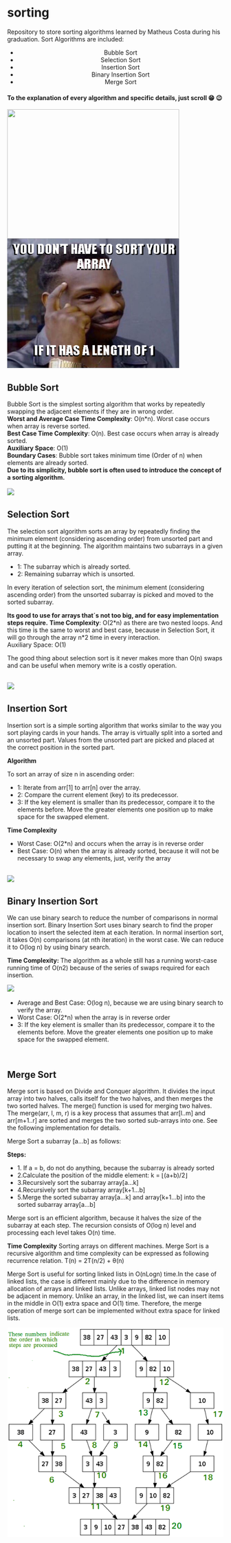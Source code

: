 # sorting
 Repository to store sorting algorithms learned by Matheus Costa during his graduation.
Sort Algorithms are included:
<center><ul>
 <li>Bubble Sort</li>
 <li>Selection Sort</li>
 <li>Insertion Sort</li>
 <li>Binary Insertion Sort</li>
 <li>Merge Sort</li>
<ul>
  </center>
 <h4>To the explanation of every algorithm and specific details, just scroll  😁 😉 </h4>
  <img align="left" width="400" height="300" src="https://media.giphy.com/media/4UzW8S83pWoKs/giphy.gif"/>
 <img width="400" height="300" src="/zmeme.jpg"/>
 <h2>Bubble Sort</h2>
 Bubble Sort is the simplest sorting algorithm that works by repeatedly swapping the adjacent elements if they are in wrong order.<br>
 <b>Worst and Average Case Time Complexity</b>: O(n*n). Worst case occurs when array is reverse sorted.<br>
 <b>Best Case Time Complexity</b>: O(n). Best case occurs when array is already sorted.<br>
 <b>Auxiliary Space</b>: O(1)<br>
 <b>Boundary Cases</b>: Bubble sort takes minimum time (Order of n) when elements are already sorted.<br>
 <b>Due to its simplicity, bubble sort is often used to introduce the concept of a sorting algorithm.</b>
 <br><br>
 <img src="https://media.giphy.com/media/nfq7ThNeMbfCfGDGu2/giphy.gif"/>
 <br>
 <h2>Selection Sort</h2>
 <p>The selection sort algorithm sorts an array by repeatedly finding the minimum element (considering ascending order) from unsorted part and putting it at the beginning. The algorithm maintains two subarrays in a given array.</p>
 <ul>
<li>1: The subarray which is already sorted.</li>
<li>2: Remaining subarray which is unsorted.</li>
</ul>
<p>In every iteration of selection sort, the minimum element (considering ascending order) from the unsorted subarray is picked and moved to the sorted subarray.</p>
<b> Its good to use for arrays that´s not too big, and for easy implementation steps require.</b>
<b>Time Complexity</b>: O(2*n) as there are two nested loops. And this time is the same to worst and best case, because in Selection Sort, it will go through the array n*2 time in every interaction. </b>
<br>
Auxiliary Space: O(1)
<p>The good thing about selection sort is it never makes more than O(n) swaps and can be useful when memory write is a costly operation.</p>
 <br>
 <img src="https://media.giphy.com/media/z3iMTsKMWSEDBLtCy2/giphy.gif"/>
 <br>
 <h2>Insertion Sort</h2>
 <p>Insertion sort is a simple sorting algorithm that works similar to the way you sort playing cards in your hands. The array is virtually split into a sorted and an unsorted part. Values from the unsorted part are picked and placed at the correct position in the sorted part.</p>
 <b>Algorithm</b>
  <p>To sort an array of size n in ascending order:</p>
  <ul>
  <li>1: Iterate from arr[1] to arr[n] over the array.</li>
  <li>2: Compare the current element (key) to its predecessor.</li>
  <li>3: If the key element is smaller than its predecessor, compare it to the elements before. Move the greater elements one position up to make space for the swapped element.</li>
  </ul>
 <b> Time Complexity</b>
 <ul>
  <li>Worst Case: O(2*n) and occurs when the array is in reverse order</li>
  <li>Best Case: O(n) when the array is already sorted, because it will not be necessary to swap any elements, just, verify the array</li>
  </ul>
 <br>
 <img src="https://media.giphy.com/media/28cSLDjI0mJFZQOyin/giphy.gif"/>
 <br>
 <h2>Binary Insertion Sort</h2>
 <p>We can use binary search to reduce the number of comparisons in normal insertion sort. Binary Insertion Sort uses binary search to find the proper location to insert the selected item at each iteration. 
In normal insertion sort, it takes O(n) comparisons (at nth iteration) in the worst case. We can reduce it to O(log n) by using binary search.</p>
 <p> <b>Time Complexity: </b>The algorithm as a whole still has a running worst-case running time of O(n2) because of the series of swaps required for each insertion.</p>
 <img src="https://media.giphy.com/media/HJwkuOw1NRCfqk7Ttr/giphy.gif"/>
 <ul>
  <li>Average and Best Case: O(log n), because we are using binary search to verify the array.</li>
  <li>Worst Case: O(2*n) when the array is in reverse order</li>
  <li>3: If the key element is smaller than its predecessor, compare it to the elements before. Move the greater elements one position up to make space for the swapped element.</li>
  </ul>
 <br>
 <h2>Merge Sort</h2>
 <p>Merge sort is based on Divide and Conquer algorithm. It divides the input array into two halves, calls itself for the two halves, and then merges the two sorted halves. The merge() function is used for merging two halves. The merge(arr, l, m, r) is a key process that assumes that arr[l..m] and arr[m+1..r] are sorted and merges the two sorted sub-arrays into one. See the following implementation for details.</p>
 <p>Merge Sort a subarray [a...b] as follows:</p>
 <b>Steps:</b>
 <ul>
  <li>1. If a = b, do not do anything, because the subarray is already sorted</li>
  <li>2.Calculate the position of the middle element: k = ⌊(a+b)/2⌋</li>
  <li>3.Recursively sort the subarray array[a...k]</li>
  <li>4.Recursively sort the subarray array[k+1...b]</li>
  <li>5.Merge the sorted subarray array[a...k] and array[k+1...b] into the sorted subarray array[a...b]</li>
 </ul>
 <p> Merge sort is an efficient algorithm, because it halves the size of the subarray at each step. The recursion consists of O(log n) level and processing each level takes O(n) time.</p>
 <p><b>Time Complexity</b> Sorting arrays on different machines. Merge Sort is a recursive algorithm and time complexity can be expressed as following recurrence relation. 
  T(n) = 2T(n/2) + θ(n)</p>
 <p>Merge Sort is useful for sorting linked lists in O(nLogn) time.In the case of linked lists, the case is different mainly due to the difference in memory allocation of arrays and linked lists. Unlike arrays, linked list nodes may not be adjacent in memory. Unlike an array, in the linked list, we can insert items in the middle in O(1) extra space and O(1) time. Therefore, the merge operation of merge sort can be implemented without extra space for linked lists.</p>
 <img src="/Merge-Sort-Tutorial.png"/>
 <br>
 <br>

